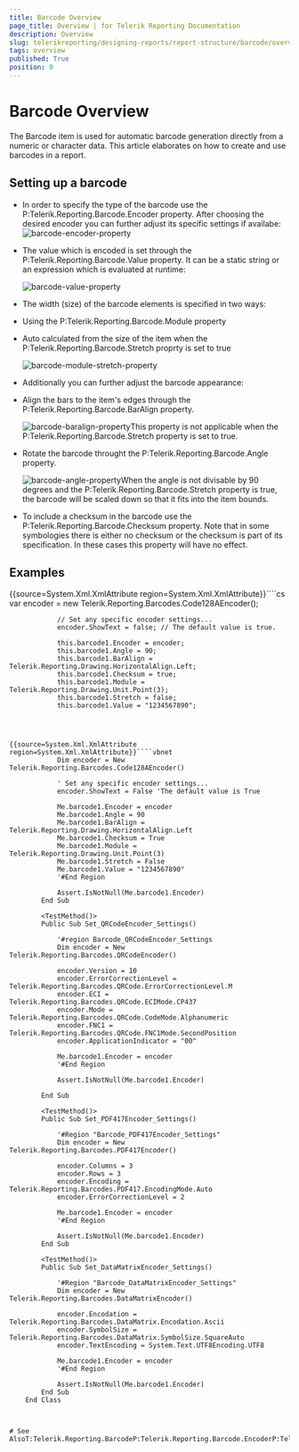```yaml
---
title: Barcode Overview
page_title: Overview | for Telerik Reporting Documentation
description: Overview
slug: telerikreporting/designing-reports/report-structure/barcode/overview
tags: overview
published: True
position: 0
---
```


# Barcode Overview



The Barcode item is used for automatic barcode generation directly from a numeric or character data. This article elaborates on how to create and use barcodes in a report.

## Setting up a barcode

* In order to specify the type of the barcode use the P:Telerik.Reporting.Barcode.Encoder  property.
            After choosing the desired encoder you can further adjust its specific settings if availabe:  
  ![barcode-encoder-property](images/Barcodes/barcode-encoder-property.png)

* The value which is encoded is set through the
              P:Telerik.Reporting.Barcode.Value property.
              It can be a static string or an expression which is evaluated at runtime:
              
  ![barcode-value-property](images/Barcodes/barcode-value-property.png)

* The width (size) of the barcode elements is specified in two ways:

* Using the P:Telerik.Reporting.Barcode.Module property
                

* Auto calculated from the size of the item when the P:Telerik.Reporting.Barcode.Stretch proprty is set to true
                  
  ![barcode-module-stretch-property](images/Barcodes/barcode-module-stretch-property.png)

* Additionally you can further adjust the barcode appearance:

* Align the bars to the item's edges through the P:Telerik.Reporting.Barcode.BarAlign property.
                  
  ![barcode-baralign-property](images/Barcodes/barcode-baralign-property.png)This property is not applicable when the P:Telerik.Reporting.Barcode.Stretch property is set to true.
                

* Rotate the barcode throught the P:Telerik.Reporting.Barcode.Angle property.
                  
  ![barcode-angle-property](images/Barcodes/barcode-angle-property.png)When the angle is not divisable by 90 degrees and the P:Telerik.Reporting.Barcode.Stretch property is true,
                  the barcode will be scaled down so that it fits into the item bounds.
                

* To include a checksum in the barcode use the P:Telerik.Reporting.Barcode.Checksum property.
                  Note that in some symbologies there is either no checksum or the checksum is part of its specification.
                  In these cases this property will have no effect.
                

## Examples

{{source=System.Xml.XmlAttribute region=System.Xml.XmlAttribute}}````cs
	            var encoder = new Telerik.Reporting.Barcodes.Code128AEncoder();
	
	            // Set any specific encoder settings...
	            encoder.ShowText = false; // The default value is true.
	
	            this.barcode1.Encoder = encoder;
	            this.barcode1.Angle = 90;
	            this.barcode1.BarAlign = Telerik.Reporting.Drawing.HorizontalAlign.Left;
	            this.barcode1.Checksum = true;
	            this.barcode1.Module = Telerik.Reporting.Drawing.Unit.Point(3);
	            this.barcode1.Stretch = false;
	            this.barcode1.Value = "1234567890";
````



{{source=System.Xml.XmlAttribute region=System.Xml.XmlAttribute}}````vbnet
	        Dim encoder = New Telerik.Reporting.Barcodes.Code128AEncoder()
	
	        ' Set any specific encoder settings...
	        encoder.ShowText = False 'The default value is True
	
	        Me.barcode1.Encoder = encoder
	        Me.barcode1.Angle = 90
	        Me.barcode1.BarAlign = Telerik.Reporting.Drawing.HorizontalAlign.Left
	        Me.barcode1.Checksum = True
	        Me.barcode1.Module = Telerik.Reporting.Drawing.Unit.Point(3)
	        Me.barcode1.Stretch = False
	        Me.barcode1.Value = "1234567890"
	        '#End Region
	
	        Assert.IsNotNull(Me.barcode1.Encoder)
	    End Sub
	
	    <TestMethod()>
	    Public Sub Set_QRCodeEncoder_Settings()
	
	        '#region Barcode_QRCodeEncoder_Settings
	        Dim encoder = New Telerik.Reporting.Barcodes.QRCodeEncoder()
	
	        encoder.Version = 10
	        encoder.ErrorCorrectionLevel = Telerik.Reporting.Barcodes.QRCode.ErrorCorrectionLevel.M
	        encoder.ECI = Telerik.Reporting.Barcodes.QRCode.ECIMode.CP437
	        encoder.Mode = Telerik.Reporting.Barcodes.QRCode.CodeMode.Alphanumeric
	        encoder.FNC1 = Telerik.Reporting.Barcodes.QRCode.FNC1Mode.SecondPosition
	        encoder.ApplicationIndicator = "00"
	
	        Me.barcode1.Encoder = encoder
	        '#End Region
	
	        Assert.IsNotNull(Me.barcode1.Encoder)
	
	    End Sub
	
	    <TestMethod()>
	    Public Sub Set_PDF417Encoder_Settings()
	
	        '#Region "Barcode_PDF417Encoder_Settings"
	        Dim encoder = New Telerik.Reporting.Barcodes.PDF417Encoder()
	
	        encoder.Columns = 3
	        encoder.Rows = 3
	        encoder.Encoding = Telerik.Reporting.Barcodes.PDF417.EncodingMode.Auto
	        encoder.ErrorCorrectionLevel = 2
	
	        Me.barcode1.Encoder = encoder
	        '#End Region
	
	        Assert.IsNotNull(Me.barcode1.Encoder)
	    End Sub
	
	    <TestMethod()>
	    Public Sub Set_DataMatrixEncoder_Settings()
	
	        '#Region "Barcode_DataMatrixEncoder_Settings"
	        Dim encoder = New Telerik.Reporting.Barcodes.DataMatrixEncoder()
	
	        encoder.Encodation = Telerik.Reporting.Barcodes.DataMatrix.Encodation.Ascii
	        encoder.SymbolSize = Telerik.Reporting.Barcodes.DataMatrix.SymbolSize.SquareAuto
	        encoder.TextEncoding = System.Text.UTF8Encoding.UTF8
	
	        Me.barcode1.Encoder = encoder
	        '#End Region
	
	        Assert.IsNotNull(Me.barcode1.Encoder)
	    End Sub
	End Class



# See AlsoT:Telerik.Reporting.BarcodeP:Telerik.Reporting.Barcode.EncoderP:Telerik.Reporting.Barcode.ValueP:Telerik.Reporting.Barcode.ModuleP:Telerik.Reporting.Barcode.StretchP:Telerik.Reporting.Barcode.BarAlignP:Telerik.Reporting.Barcode.AngleP:Telerik.Reporting.Barcode.Checksum
